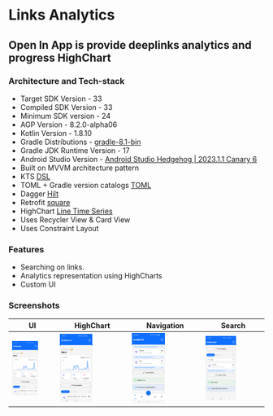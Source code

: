 # Links Analytics

## Open In App is provide deeplinks analytics and progress HighChart

### Architecture and Tech-stack
* Target SDK Version - 33
* Compiled SDK Version - 33
* Minimum SDK version - 24
* AGP Version - 8.2.0-alpha06
* Kotlin Version - 1.8.10
* Gradle Distributions - [gradle-8.1-bin](https://docs.gradle.org/current/userguide/gradle_wrapper.html)
* Gradle JDK Runtime Version - 17
* Android Studio Version - [Android Studio Hedgehog | 2023.1.1 Canary 6](https://androidstudio.googleblog.com/2023/05/android-studio-hedgehog-canary-6-now.html)
* Built on MVVM architecture pattern
* KTS [DSL](https://developer.android.com/build/migrate-to-kotlin-dsl)
* TOML + Gradle version catalogs [TOML](https://funkymuse.dev/posts/toml-gradle)
* Dagger [Hilt](https://dagger.dev/hilt)
* Retrofit [square](https://square.github.io/retrofit)
* HighChart [Line Time Series](https://www.highcharts.com/demo/android/line-time-series)
* Uses Recycler View & Card View
* Uses Constraint Layout

### Features
* Searching on links.
* Analytics representation using HighCharts
* Custom UI

### Screenshots
 UI | HighChart | Navigation | Search
 --- | --- | --- | --- |
<img src="https://github.com/rahulsinghfaujdar/OpenInAppDemo/blob/master/gradle/Screenshot_20230610_112009.png" width="64%"></img> | <img src="https://github.com/rahulsinghfaujdar/OpenInAppDemo/blob/master/gradle/Screenshot_20230610_112009.png" width="50%"></img> | <img src="https://github.com/rahulsinghfaujdar/OpenInAppDemo/blob/master/gradle/Screenshot_20230610_123625.png" width="50%"></img> | <img src="https://github.com/rahulsinghfaujdar/OpenInAppDemo/blob/master/gradle/Screenshot_20230610_112046.png" width="55%"></img>
